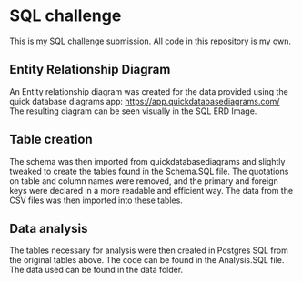 # SQL challenge
This is my SQL challenge submission. All code in this repository is my own.
## Entity Relationship Diagram
An Entity relationship diagram was created for the data provided using the quick database diagrams app: https://app.quickdatabasediagrams.com/
The resulting diagram can be seen visually in the SQL ERD Image. 
## Table creation
The schema was then imported from quickdatabasediagrams and slightly tweaked to create the tables found in the Schema.SQL file.
The quotations on table and column names were removed, and the primary and foreign keys were declared in a more readable and efficient way. 
The data from the CSV files was then imported into these tables.
## Data analysis
The tables necessary for analysis were then created in Postgres SQL from the original tables above. 
The code can be found in the Analysis.SQL file.
The data used can be found in the data folder. 
